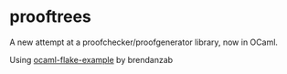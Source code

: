 # prooftrees
A new attempt at a proofchecker/proofgenerator library, now in OCaml.

Using [ocaml-flake-example](https://github.com/brendanzab/ocaml-flake-example) by brendanzab